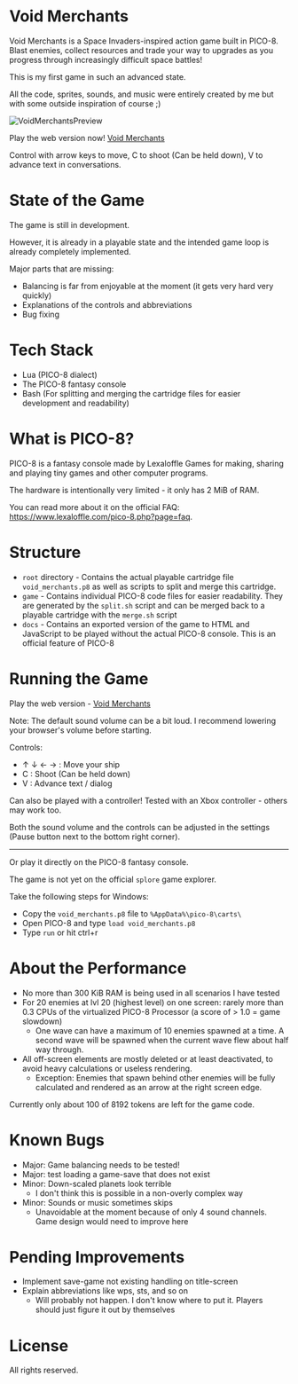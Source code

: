 # Void Merchants

Void Merchants is a Space Invaders-inspired action game built in PICO-8. Blast enemies, collect resources and trade your way to upgrades as you progress through increasingly difficult space battles!

This is my first game in such an advanced state.

All the code, sprites, sounds, and music were entirely created by me but with some outside inspiration of course ;)

![VoidMerchantsPreview](https://github.com/user-attachments/assets/8e84f286-647b-49c6-badc-f8cfba2bcc5f)

Play the web version now! [Void Merchants](https://scatenix.github.io/Void-Merchants/)

Control with arrow keys to move, C to shoot (Can be held down), V to advance text in conversations.

# State of the Game

The game is still in development.

However, it is already in a playable state and the intended game loop is already completely implemented.

Major parts that are missing:
- Balancing is far from enjoyable at the moment (it gets very hard very quickly)
- Explanations of the controls and abbreviations
- Bug fixing

# Tech Stack

- Lua (PICO-8 dialect)
- The PICO-8 fantasy console
- Bash (For splitting and merging the cartridge files for easier development and readability)

# What is PICO-8?

PICO-8 is a fantasy console made by Lexaloffle Games for making, sharing and playing tiny games and other computer programs.

The hardware is intentionally very limited - it only has 2 MiB of RAM.

You can read more about it on the official FAQ: https://www.lexaloffle.com/pico-8.php?page=faq.

# Structure

- `root` directory - Contains the actual playable cartridge file `void_merchants.p8` as well as scripts to split and merge this cartridge.
- `game` - Contains individual PICO-8 code files for easier readability. They are generated by the `split.sh` script and can be merged back to a playable cartridge with the `merge.sh` script
- `docs` - Contains an exported version of the game to HTML and JavaScript to be played without the actual PICO-8 console. This is an official feature of PICO-8

# Running the Game

Play the web version - [Void Merchants](https://scatenix.github.io/Void-Merchants/)

Note: The default sound volume can be a bit loud. I recommend lowering your browser's volume before starting.

Controls:
- ↑ ↓ ← → : Move your ship
- C       : Shoot (Can be held down)
- V       : Advance text / dialog

Can also be played with a controller! Tested with an Xbox controller - others may work too.

Both the sound volume and the controls can be adjusted in the settings (Pause button next to the bottom right corner).

---

Or play it directly on the PICO-8 fantasy console.

The game is not yet on the official `splore` game explorer.

Take the following steps for Windows:
- Copy the `void_merchants.p8` file to `%AppData%\pico-8\carts\`
- Open PICO-8 and type `load void_merchants.p8`
- Type `run` or hit ctrl+r

# About the Performance

- No more than 300 KiB RAM is being used in all scenarios I have tested
- For 20 enemies at lvl 20 (highest level) on one screen: rarely more than 0.3 CPUs of the virtualized PICO-8 Processor (a score of > 1.0 = game slowdown)
    - One wave can have a maximum of 10 enemies spawned at a time. A second wave will be spawned when the current wave flew about half way through.
- All off-screen elements are mostly deleted or at least deactivated, to avoid heavy calculations or useless rendering.
    - Exception: Enemies that spawn behind other enemies will be fully calculated and rendered as an arrow at the right screen edge.

Currently only about 100 of 8192 tokens are left for the game code.

# Known Bugs

- Major: Game balancing needs to be tested!
- Major: test loading a game-save that does not exist
- Minor: Down-scaled planets look terrible
    - I don't think this is possible in a non-overly complex way
- Minor: Sounds or music sometimes skips
    - Unavoidable at the moment because of only 4 sound channels. Game design would need to improve here

# Pending Improvements

- Implement save-game not existing handling on title-screen
- Explain abbreviations like wps, sts, and so on
    - Will probably not happen. I don't know where to put it. Players should just figure it out by themselves

# License

All rights reserved.
